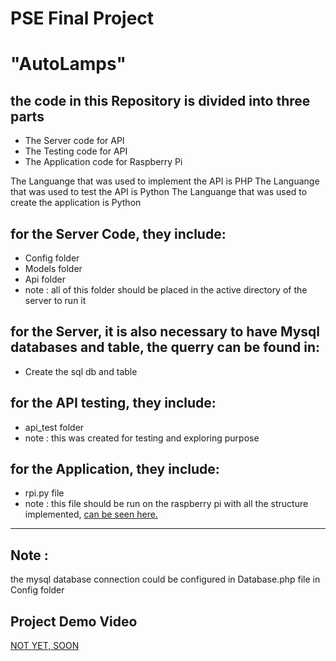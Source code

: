 # PSE Final Project
# "AutoLamps"

## the code in this Repository is divided into three parts
- The Server code for API 
- The Testing code for API 
- The Application code for Raspberry Pi

The Languange that was used to implement the API is PHP 
The Languange that was used to test the API is Python
The Languange that was used to create the application is Python

## for the Server Code, they include:
- Config folder
- Models folder
- Api folder
- note : all of this folder should be placed in the active directory of the server to run it

## for the Server, it is also necessary to have Mysql databases and table, the querry can be found in:
- Create the sql db and table

## for the API testing, they include: 
- api_test folder
- note : this was created for testing and exploring purpose

## for the Application, they include:
- rpi.py file
- note : this file should be run on the raspberry pi with all the structure implemented, [can be seen here.](https://cdn.discordapp.com/attachments/761987374665302073/800175268546871356/unknown.png) 
---
## Note :
the mysql database connection could be configured in Database.php file in Config folder

## Project Demo Video
[NOT YET, SOON](https://drive.google.com/file/d/1xhwAvlqErUhWroH8n90PGuEBuu-GC1R6/view?usp=sharing)